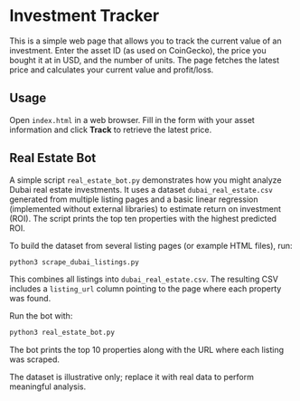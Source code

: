 # Investment Tracker

This is a simple web page that allows you to track the current value of an investment. Enter the asset ID (as used on CoinGecko), the price you bought it at in USD, and the number of units. The page fetches the latest price and calculates your current value and profit/loss.

## Usage

Open `index.html` in a web browser. Fill in the form with your asset information and click **Track** to retrieve the latest price.

## Real Estate Bot

A simple script `real_estate_bot.py` demonstrates how you might analyze Dubai real estate investments. It uses a dataset `dubai_real_estate.csv` generated from multiple listing pages and a basic linear regression (implemented without external libraries) to estimate return on investment (ROI). The script prints the top ten properties with the highest predicted ROI.

To build the dataset from several listing pages (or example HTML files), run:

```bash
python3 scrape_dubai_listings.py
```

This combines all listings into `dubai_real_estate.csv`. The resulting CSV
includes a `listing_url` column pointing to the page where each property was
found.

Run the bot with:

```bash
python3 real_estate_bot.py
```

The bot prints the top 10 properties along with the URL where each listing was
scraped.

The dataset is illustrative only; replace it with real data to perform meaningful analysis.
